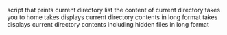 script that prints current directory
list the content of current directory
takes you to home
takes displays current directory contents in long format
takes displays current directory contents including hidden files in long format
